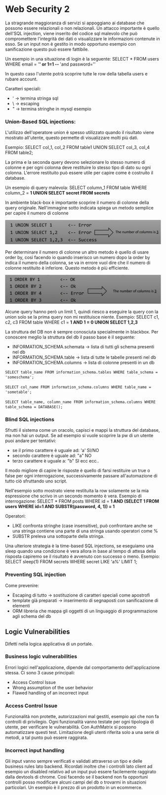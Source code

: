 # Web Security 2

La stragrande maggioranza di servizi si appoggiano ai database che possono essere relazionali o non relazionali.
Un attacco importante è quello dell'SQL injection, viene inserito del codice sql malevolo che può compromettere l'integrità dei dati o visualizzare le informazioni contenute in esso.
Se un input non è gestito in modo opportuno esempio con sanificazione questo può essere fattibile.

Un esempio in una situazione di login è la seguente:
SELECT \* FROM users WHERE email = '<b>' or 1=1 -- </b>'and password=''

In questo caso l'utente potrà scoprire tutte le row della tabella users e rubare account.

Caratteri speciali:

- ' -> termina stringa sql
- \ -> escaping
- " -> termina stringhe in mysql esempio

### Union-Based SQL injections:

L'utilizzo dell'operatore union è spesso utilizzato quando il risultato viene mostrato all'utente, questo permette di visualizzare molti più dati.

Esempio: SELECT col_1, col_2 FROM table1 UNION SELECT col_3, col_4 FROM table2;

La prima e la seconda query devono selezionare lo stesso numero di colonne e per ogni colonna deve restituire lo stesso tipo di dato su ogni colonna.
L'errore restituito può essere utile per capire come è costruito il database.

Un esempio di query malevola: SELECT column_1 FROM table WHERE column_2 = <b>1 UNION SELECT secret FROM secrets</b>

In ambiente black-box è importante scoprire il numero di colonne della query originale. Nell'immagine sotto indicata spiega un metodo semplice per capire il numero di colonne

![alt text](image.png)

Per determinare il numero di colonne un altro metodo è quello di usare order by, così facendo io quando inserisco un numero dopo la order by indica il numero della colonna, se va in errore vuol dire che il numero di colonne restituito è inferiore. Questo metodo è più efficiente.

![alt text](image-1.png)

Alcune query hanno però un limit 1, quindi riesco a eseguire la query con la union solo se la prima query non mi restituisce niente.
Esempio: SELECT c1, c2, c3 FROM table WHERE c1 = <b>1 AND 1 = 0 UNION SELECT 1,2,3</b>

La struttura del DB non è sempre conosciuta specialmente in blackbox.
Per conoscere meglio la struttura del db il passo base è il seguente:

- INFORMATION_SCHEMA.schemata -> lista di tutti gli schema presenti nel db
- INFORMATION_SCHEMA.table -> lista di tutte le tabelle presenti nel db
- INFORMATION_SCHEMA.columns -> lista di colonne presenti in un db

```mysql
SELECT table_name FROM information_schema.tables WHERE table_schema = 'someschema';

SELECT col_name FROM information_schema.columns WHERE table_name = 'sometable';

SELECT table_name, column_name FROM information_schema.columns WHERE table_schema = DATABASE();
```

### Blind SQL injections

Sfrutti il sistema come un oracolo, capisci e mappi la struttura del database, ma non hai un output.
Se ad esempio si vuole scoprire la pw di un utente puoi andare per tentativi:

- se il primo carattere è uguale ad: 'a' SI/NO
- secondo carattere è uguale ad: "a" NO
- terzo carattere è uguale a: "b" SI ecc ecc..

Il modo migliore di capire le risposte è quello di farsi restituire un true o false per ogni interrogazione, successivamente passare all'automazione di tutto ciò sfruttando uno script.

Nell'esempio sotto mostrato viene restituita la row solamente se la mia espressione che scrivo in un secondo momento è vera.
Esempio di interrogazione: SELECT \* FROM posts WHERE id = <b>1 AND (SELECT 1 FROM users WHERE id=1 AND SUBSTR(password, 4, 1)) = 1</b>

Operatori:

- LIKE confronta stringhe (case insensitive), può confrontare anche se una stringa contiene una parte di una stringa usando operatori come %
- SUBSTR preleva una sottoparte della stringa.

Una ulteriore strategia è la time-based SQL injections, se eseguiamo una sleep quando una condizione è vera allora in base al tempo di attesa della risposta capiremo se il risultato è avvenuto con successo o meno.
Esempio: SELECT sleep(1) FROM secrets WHERE secret LIKE 'a%' LIMIT 1;

### Preventing SQL injection

Come prevenire:

- Escaping di tutto -> sostituzione di caratteri speciali come apostrofi
- template già preparati -> inserimento di segnaposti con sanificazione di elementi
- ORM libreria che mappa gli oggetti di un linguaggio di programmazione agli schema del db

## Logic Vulnerabilities

Difetti nella logica applicativa di un portale.

### Business logic vulnerabilities

Errori logici nell'applicazione, dipende dal comportamento dell'applicazione stessa.
Ci sono 3 cause principali:

- Access Control Issue
- Wrong assumption of the user behavior
- Flawed handling of an incorrect input

### Access Control Issue

Funzionalità non protette, autorizzazioni mal gestiti, esempio api che non fa controlli di privilegio.
Ogni funzionalità vanno testate per ogni tipologia di utente, per verificare le vulnerabilità.
Con AuthMatrix si possono automatizzare questi test.
Limitazione degli utenti riferita solo a una serie di metodi, a tal punto può essere raggirata.

### Incorrect input handling

Gli input vanno sempre verificati e validati attraverso un tipo e delle business rules lato backend.
Ricordati inoltre che i controlli lato client ad esempio un disabled relativo ad un input può essere facilemente raggirato dalla devtools di chrome.
Così facendo se il backend non fa opportuni controlli posso modificare alcuni campi del db o trovarmi in situazioni particolari. Un esempio è il prezzo di un prodotto in un ecommerce.
